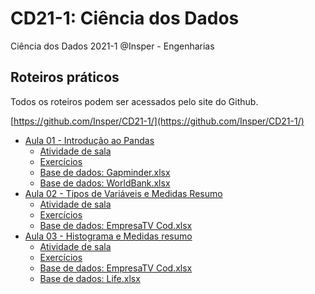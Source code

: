 # CD21-1: Ciência dos Dados

Ciência dos Dados 2021-1 @Insper - Engenharias

## Roteiros práticos

Todos os roteiros podem ser acessados pelo site do Github.

[https://github.com/Insper/CD21-1/](https://github.com/Insper/CD21-1/)

- [Aula 01 - Introdução ao Pandas](./aula01)
    - [Atividade de sala](./aula01/Aula01_Atividade_ExploratoriaManipularDF.ipynb)
    - [Exercícios](./aula01/Aula01_Exercicios_ExploratoriaManipularDF.ipynb)
    - [Base de dados: Gapminder.xlsx](./aula01/Gapminder.xlsx)
    - [Base de dados: WorldBank.xlsx](./aula01/WorldBank.xlsx)
- [Aula 02 - Tipos de Variáveis e Medidas Resumo](./aula02)
    - [Atividade de sala](./aula02/Aula02-Atividade_PandasETiposDeVariaveis.ipynb)
    - [Exercícios](./aula02/Aula02-Exercicios_PandasETiposDeVariaveis.ipynb)
    - [Base de dados: EmpresaTV Cod.xlsx](./aula02/EmpresaTV%20Cod.xlsx)
- [Aula 03 - Histograma e Medidas resumo](./aula03)
    - [Atividade de sala](./aula03/Aula03_Atividade_ExplorandoVariáveisQuantitativas_TV.ipynb)
    - [Exercícios](./aula03/Aula03_Exercicio_ExplorandoVariáveisQuantitativas_LIFE.ipynb)
    - [Base de dados: EmpresaTV Cod.xlsx](./aula03/EmpresaTV%20Cod.xlsx)
    - [Base de dados: Life.xlsx](./aula03/Life.xlsx)
